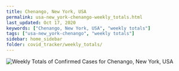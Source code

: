 ```yaml
---
title: Chenango, New York, USA
permalink: usa-new_york-chenango-weekly_totals.html
last_updated: Oct 17, 2020
keywords: ["Chenango, New York, USA", "weekly totals"]
tags: ["usa-new_york-chenango", "weekly totals"]
sidebar: home_sidebar
folder: covid_tracker/weekly_totals/
---
```


![Weekly Totals of Confirmed Cases for Chenango, New York, USA](images/graphs/usa-new_york-chenango-weekly_totals_graph.png)

